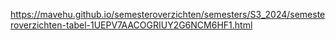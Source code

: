 https://mavehu.github.io/semesteroverzichten/semesters/S3_2024/semesteroverzichten-tabel-1UEPV7AACOGRIUY2G6NCM6HF1.html